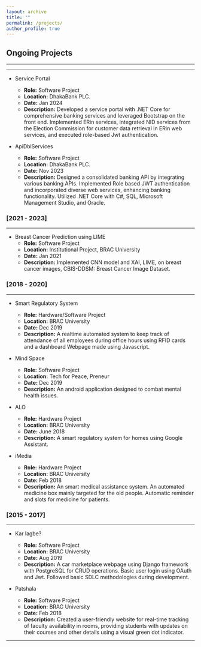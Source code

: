 ```yaml
---
layout: archive
title: ""
permalink: /projects/
author_profile: true
---
```


## Ongoing Projects
----------------

-----------
* Service Portal
  - **Role:** Software Project
  - **Location:** DhakaBank PLC.
  - **Date:** Jan 2024
  - **Description:** Developed a service portal with .NET Core for comprehensive banking services and leveraged Bootstrap on the front end. Implemented ERin services, integrated NID services from the Election Commission for customer data retrieval in ERin web services, and executed role-based Jwt authentication.

* ApiDblServices
  - **Role:** Software Project
  - **Location:** DhakaBank PLC.
  - **Date:** Nov 2023
  - **Description:** Designed a consolidated banking API by integrating various banking APIs. Implemented Role based JWT authentication and incorporated diverse web services, enhancing banking functionality. Utilized .NET Core with C#, SQL, Microsoft Management Studio, and Oracle.

### [2021 - 2023]
-----------
* Breast Cancer Prediction using LIME
  - **Role:** Software Project
  - **Location:** Institutional Project, BRAC University
  - **Date:** Jan 2021
  - **Description:** Implemented CNN model and XAI, LIME, on breast cancer images, CBIS-DDSM: Breast Cancer Image Dataset.

### [2018 - 2020]
-----------
* Smart Regulatory System
  - **Role:** Hardware/Software Project
  - **Location:** BRAC University
  - **Date:** Dec 2019
  - **Description:** A realtime automated system to keep track of attendance of all employees during office hours using RFID cards and a dashboard Webpage made using Javascript.

* Mind Space
  - **Role:** Software Project
  - **Location:** Tech for Peace, Preneur 
  - **Date:** Dec 2019
  - **Description:** An android application designed to combat mental health issues.

* ALO
  - **Role:** Hardware Project
  - **Location:** BRAC University
  - **Date:** June 2018
  - **Description:** A smart regulatory system for homes using Google Assistant.

* iMedia
  - **Role:** Hardware Project
  - **Location:** BRAC University
  - **Date:** Feb 2018
  - **Description:** An smart medical assistance system. An automated medicine box mainly targeted for the old people. Automatic reminder and slots for medicine for patients.

### [2015 - 2017]
-----------
* Kar lagbe?
  - **Role:** Software Project
  - **Location:** BRAC University
  - **Date:** Aug 2019
  - **Description:** A car marketplace webpage using Django framework with PostgreSQL for CRUD operations. Basic user login using OAuth and Jwt. Followed basic SDLC methodologies during development.

* Patshala
  - **Role:** Software Project
  - **Location:** BRAC University
  - **Date:** Feb 2018
  - **Description:** Created a user-friendly website for real-time tracking of faculty availability in rooms, providing students with updates on their courses and other details using a visual green dot indicator.


__________________________________________________
